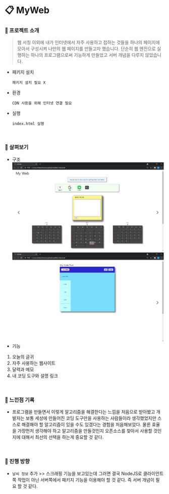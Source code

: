 # :clipboard: MyWeb
### :pushpin: 프로젝트 소개  
  > 웹 서칭 이외에 내가 인터넷에서 자주 사용하고 접하는 것들을 하나의 페이지에 모아서 구성시켜 나만의 웹 페이지를 만들고자 했습니다.
단순히 웹 엔진으로 실행하는 하나의 프로그램으로써 기능하게 만들었고 서버 개념을 다루지 않았습니다.
* 패키지 설치  
  ```
  패키지 설치 필요 X  
  ```
* 환경
  ```
  CDN 사용을 위해 인터넷 연결 필요 
  ```
* 실행  
  ```
  index.html 실행
  ```

</br>

### :pushpin: 살펴보기  
* 구조
![full_img](./readme_img/myWeb1.png)
![full_img](./readme_img/myWeb2.png)
* 기능
1. 오늘의 글귀
2. 자주 사용하는 웹사이트
3. 달력과 메모
4. 내 코딩 도구와 설명 링크

</br>

### :pushpin: 느낀점 기록
* 프로그램을 만들면서 이렇게 알고리즘을 해결한다는 느낌을 처음으로 받아봤고 개발자는 보통 세상에 만들어진 코딩 도구만을 사용하는 사람들이라 생각했었지만 스스로 해결해야 할 알고리즘이 있을 수도 있겠다는 경험을 처음해보았다. 물론 효율을 가장먼저 생각해야 하고 알고리즘을 만들것인지 오픈소스를 찾아서 사용할 것인지에 대해서 최선의 선택을 하는게 중요할 것 같다.

</br>

### :pushpin: 진행 방향
* `날씨 정보` 추가 >> 스크래핑 기능을 보고있는데 그러면 결국 NodeJS로 클라이언트쪽 작업이 아닌 서버쪽에서 패키지 기능을 이용해야 할 것 같다. 즉 서버 개념이 필요 할 것 같다.
